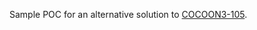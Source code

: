 Sample POC for an alternative solution to [COCOON3-105](https://issues.apache.org/jira/browse/COCOON3-105).
